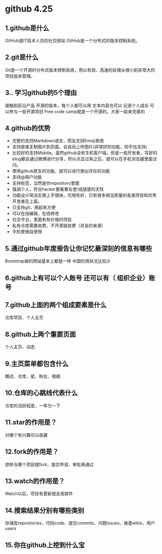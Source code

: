 # github 4.25

## 1.github是什么

GitHub是IT技术人员的社交网站
GitHub是一个分布式的版本控制系统。

## 2.git是什么

Git是一个开源的分布式版本控制系统，用以有效、高速的处理从很小到非常大的项目版本管理。

## 3..	学习github的5个理由

接触到前沿产品
开源的版本，每个人都可以用
文本内容也可以
记录个人成长
可以参与一些开源项目
Free code camp就是一个开源的，大家一起来完善的

## 4.github的优势

- 完整的支持Markdown语言，而且支持Emoji表情
- 支持直接复制图片到页面，会自动上传图片(非常好的功能，知乎也支持)
- 比较好的支持Mobile。虽然github没有手机客户端，但是一般开发者，写好的blog都会通过微博进行分享，所以点击过来之后，就可以在手机浏览器里面访问。
- 使用github原生的功能，就可以进行类似评论的功能
- 支持@用户功能
- 支持标签，当然是你repository里面
- 强调个人，符合hacker更看重名誉/成就感的天性
- 功能设计简洁实用上手很快，可用性好，已有很多相当质量的各类项目和优秀开发者在上面。
- 只支持git，用起来方便
- 可以在线编辑，在线修改
- 社交平台，里面有有价值的项目
- 私有仓库需要收费，不开源就收费（资金的来源）
- 手机使用自使用

## 5.通过github年度报告让你记忆最深刻的信息有哪些

Bootstrap做的网站基本上都是一样
中国的用状况比较少

## 6.github上有可以个人账号 还可以有（ 组织企业）账号

## 7.github上面的两个组成要素是什么

仓库项目、个人主页

## 8.github上两个重要页面

个人主页、动态

## 9.主页菜单都包含什么

概述、仓库、星、粉丝、根据

## 10.仓库的心跳线代表什么

仓库的活跃程度，一年为一下

## 11.star的作用是？

对哪个有兴趣可以收藏

## 12.fork的作用是？

想参与哪个项目就fork，提交申请，审批再通过

## 13.watch的作用是？

Watch以后，项目有更新就会发邮件

## 14.搜索结果分别有哪些类别

存储库repositories、代码code、提交commits、问题lssues、维基wikis、用户users

## 15.你在github上挖到什么宝


